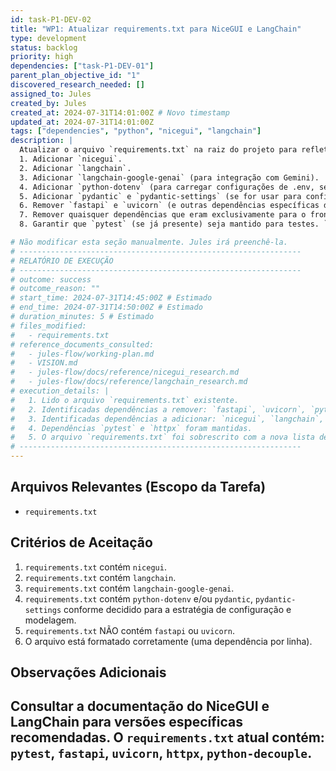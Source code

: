 ```yaml
---
id: task-P1-DEV-02
title: "WP1: Atualizar requirements.txt para NiceGUI e LangChain"
type: development
status: backlog
priority: high
dependencies: ["task-P1-DEV-01"]
parent_plan_objective_id: "1"
discovered_research_needed: []
assigned_to: Jules
created_by: Jules
created_at: 2024-07-31T14:01:00Z # Novo timestamp
updated_at: 2024-07-31T14:01:00Z
tags: ["dependencies", "python", "nicegui", "langchain"]
description: |
  Atualizar o arquivo `requirements.txt` na raiz do projeto para refletir a nova pilha tecnológica:
  1. Adicionar `nicegui`.
  2. Adicionar `langchain`.
  3. Adicionar `langchain-google-genai` (para integração com Gemini).
  4. Adicionar `python-dotenv` (para carregar configurações de .env, se a estratégia de config usar).
  5. Adicionar `pydantic` e `pydantic-settings` (se for usar para config ou modelos de dados).
  6. Remover `fastapi` e `uvicorn` (e outras dependências específicas do backend FastAPI antigo, como `python-decouple` se substituído).
  7. Remover quaisquer dependências que eram exclusivamente para o frontend React/TypeScript antigo (se por acaso estivessem listadas no `requirements.txt` principal, o que é incomum mas deve ser verificado).
  8. Garantir que `pytest` (se já presente) seja mantido para testes. `httpx` também pode ser útil.

# Não modificar esta seção manualmente. Jules irá preenchê-la.
# ---------------------------------------------------------------
# RELATÓRIO DE EXECUÇÃO
# ---------------------------------------------------------------
# outcome: success
# outcome_reason: ""
# start_time: 2024-07-31T14:45:00Z # Estimado
# end_time: 2024-07-31T14:50:00Z # Estimado
# duration_minutes: 5 # Estimado
# files_modified:
#   - requirements.txt
# reference_documents_consulted:
#   - jules-flow/working-plan.md
#   - VISION.md
#   - jules-flow/docs/reference/nicegui_research.md
#   - jules-flow/docs/reference/langchain_research.md
# execution_details: |
#   1. Lido o arquivo `requirements.txt` existente.
#   2. Identificadas dependências a remover: `fastapi`, `uvicorn`, `python-decouple`.
#   3. Identificadas dependências a adicionar: `nicegui`, `langchain`, `langchain-google-genai`, `python-dotenv`, `pydantic`, `pydantic-settings`.
#   4. Dependências `pytest` e `httpx` foram mantidas.
#   5. O arquivo `requirements.txt` foi sobrescrito com a nova lista de dependências, uma por linha.
# ---------------------------------------------------------------
---
```


## Arquivos Relevantes (Escopo da Tarefa)
* `requirements.txt`

## Critérios de Aceitação
1. `requirements.txt` contém `nicegui`.
2. `requirements.txt` contém `langchain`.
3. `requirements.txt` contém `langchain-google-genai`.
4. `requirements.txt` contém `python-dotenv` e/ou `pydantic`, `pydantic-settings` conforme decidido para a estratégia de configuração e modelagem.
5. `requirements.txt` NÃO contém `fastapi` ou `uvicorn`.
6. O arquivo está formatado corretamente (uma dependência por linha).

## Observações Adicionais
Consultar a documentação do NiceGUI e LangChain para versões específicas recomendadas. O `requirements.txt` atual contém: `pytest`, `fastapi`, `uvicorn`, `httpx`, `python-decouple`.
---
